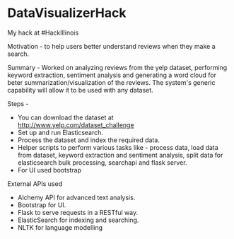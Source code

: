 # DataVisualizerHack

My hack at #HackIllinois

Motivation - to help users better understand reviews when they make a search.

Summary - Worked on analyzing reviews from the yelp dataset, performing keyword extraction, sentiment analysis and generating a word cloud for beter summarization/visualization of the reviews. The system's generic capability will allow it to be used with any dataset.

Steps -
- You can download the dataset at http://www.yelp.com/dataset_challenge
- Set up and run Elasticsearch.
- Process the dataset and index the required data.
- Helper scripts to perform various tasks like - process data, load data from dataset, keyword extraction and sentiment analysis, split data for elasticsearch bulk processing, searchapi and flask server.
- For UI used bootstrap

External APIs used
- Alchemy API for advanced text analysis.
- Bootstrap for UI.
- Flask to serve requests in a RESTful way.
- ElasticSearch for indexing and searching. 
- NLTK for language modelling
